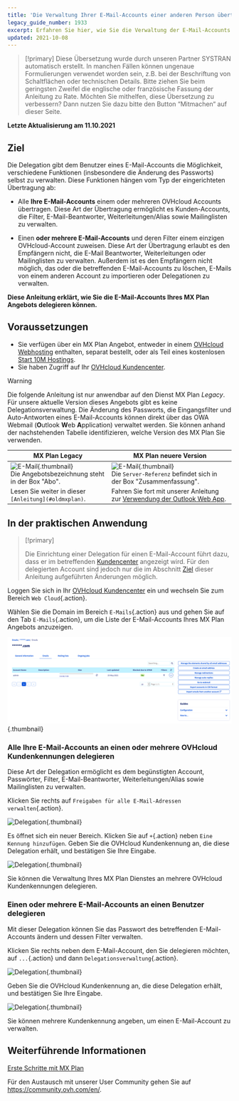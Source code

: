 ```yaml
---
title: 'Die Verwaltung Ihrer E-Mail-Accounts einer anderen Person übertragen'
legacy_guide_number: 1933
excerpt: Erfahren Sie hier, wie Sie die Verwaltung der E-Mail-Accounts Ihres MX Plan Angebots delegieren
updated: 2021-10-08
---
```


> [!primary]
> Diese Übersetzung wurde durch unseren Partner SYSTRAN automatisch erstellt. In manchen Fällen können ungenaue Formulierungen verwendet worden sein, z.B. bei der Beschriftung von Schaltflächen oder technischen Details. Bitte ziehen Sie beim geringsten Zweifel die englische oder französische Fassung der Anleitung zu Rate. Möchten Sie mithelfen, diese Übersetzung zu verbessern? Dann nutzen Sie dazu bitte den Button “Mitmachen“ auf dieser Seite.
>

**Letzte Aktualisierung am 11.10.2021**

## Ziel <a name="objective"></a>

Die Delegation gibt dem Benutzer eines E-Mail-Accounts die Möglichkeit, verschiedene Funktionen (insbesondere die Änderung des Passworts) selbst zu verwalten. Diese Funktionen hängen vom Typ der eingerichteten Übertragung ab:

- Alle **Ihre E-Mail-Accounts** einem oder mehreren OVHcloud Accounts übertragen. Diese Art der Übertragung ermöglicht es Kunden-Accounts, die Filter, E-Mail-Beantworter, Weiterleitungen/Alias sowie Mailinglisten zu verwalten.

- Einen **oder mehrere E-Mail-Accounts** und deren Filter einem einzigen OVHcloud-Account zuweisen. Diese Art der Übertragung erlaubt es den Empfängern nicht, die E-Mail Beantworter, Weiterleitungen oder Mailinglisten zu verwalten. Außerdem ist es den Empfängern nicht möglich, das oder die betreffenden E-Mail-Accounts zu löschen, E-Mails von einem anderen Account zu importieren oder Delegationen zu verwalten.

**Diese Anleitung erklärt, wie Sie die E-Mail-Accounts Ihres MX Plan Angebots delegieren können.**

## Voraussetzungen

 - Sie verfügen über ein MX Plan Angebot, entweder in einem [OVHcloud Webhosting](https://www.ovhcloud.com/de/web-hosting/) enthalten, separat bestellt, oder als Teil eines kostenlosen [Start 10M Hostings](https://www.ovhcloud.com/de/domains/free-web-hosting/).
- Sie haben Zugriff auf Ihr [OVHcloud Kundencenter](https://www.ovh.com/auth/?action=gotomanager&from=https://www.ovh.de/&ovhSubsidiary=de).

> [!warning]
>
> Die folgende Anleitung ist nur anwendbar auf den Dienst MX Plan *Legacy*. Für unsere aktuelle Version dieses Angebots gibt es keine Delegationsverwaltung. Die Änderung des Passworts, die Eingangsfilter und Auto-Antworten eines E-Mail-Accounts können direkt über das OWA Webmail (**O**utlook **W**eb **A**pplication) verwaltet werden. Sie können anhand der nachstehenden Tabelle identifizieren, welche Version des MX Plan Sie verwenden.
>


|MX Plan Legacy|MX Plan neuere Version|
|---|---|
|![E-Mail](images/mxplan-starter-legacy-step1.png){.thumbnail}<br> Die Angebotsbezeichnung steht in der Box "Abo".|![E-Mail](images/mxplan-starter-new-step1.png){.thumbnail}<br>Die `Server-Referenz` befindet sich in der Box "Zusammenfassung".|
|Lesen Sie weiter in dieser `[Anleitung](#oldmxplan)`.|Fahren Sie fort mit unserer Anleitung zur [Verwendung der Outlook Web App](/pages/web/microsoft-collaborative-solutions/owa_user_guide#passwort-andern).|


## In der praktischen Anwendung <a name="oldmxplan"></a>

> [!primary]
>
>Die Einrichtung einer Delegation für einen E-Mail-Account führt dazu, dass er im betreffenden [Kundencenter](https://www.ovh.com/auth/?action=gotomanager&from=https://www.ovh.de/&ovhSubsidiary=de) angezeigt wird. Für den delegierten Account sind jedoch nur die im Abschnitt [Ziel](#objective) dieser Anleitung aufgeführten Änderungen möglich.
>

Loggen Sie sich in Ihr [OVHcloud Kundencenter](https://www.ovh.com/auth/?action=gotomanager&from=https://www.ovh.de/&ovhSubsidiary=de) ein und wechseln Sie zum Bereich `Web Cloud`{.action}.

Wählen Sie die Domain im Bereich `E-Mails`{.action} aus und gehen Sie auf den Tab `E-Mails`{.action}, um die Liste der E-Mail-Accounts Ihres MX Plan Angebots anzuzeigen.

![Delegation](images/mxplan-delegation-01.png){.thumbnail}

### Alle Ihre E-Mail-Accounts an einen oder mehrere OVHcloud Kundenkennungen delegieren

Diese Art der Delegation ermöglicht es dem begünstigten Account, Passwörter, Filter, E-Mail-Beantworter, Weiterleitungen/Alias sowie Mailinglisten zu verwalten.

Klicken Sie rechts auf `Freigaben für alle E-Mail-Adressen verwalten`{.action}.

![Delegation](images/mxplan-delegation-02.png){.thumbnail}

Es öffnet sich ein neuer Bereich. Klicken Sie auf `+`{.action} neben `Eine Kennung hinzufügen`. Geben Sie die OVHcloud Kundenkennung an, die diese Delegation erhält, und bestätigen Sie Ihre Eingabe.

![Delegation](images/mxplan-delegation-03.png){.thumbnail}

Sie können die Verwaltung Ihres MX Plan Dienstes an mehrere OVHcloud Kundenkennungen delegieren.

### Einen oder mehrere E-Mail-Accounts an einen Benutzer delegieren

Mit dieser Delegation können Sie das Passwort des betreffenden E-Mail-Accounts ändern und dessen Filter verwalten.

Klicken Sie rechts neben dem E-Mail-Account, den Sie delegieren möchten, auf `...`{.action} und dann `Delegationsverwaltung`{.action}.

![Delegation](images/mxplan-delegation-04.png){.thumbnail}

Geben Sie die OVHcloud Kundenkennung an, die diese Delegation erhält, und bestätigen Sie Ihre Eingabe.

![Delegation](images/mxplan-delegation-05.png){.thumbnail}

Sie können mehrere Kundenkennung angeben, um einen E-Mail-Account zu verwalten.

## Weiterführende Informationen

[Erste Schritte mit MX Plan](/pages/web/emails/email_generalities)

Für den Austausch mit unserer User Community gehen Sie auf <https://community.ovh.com/en/>.
